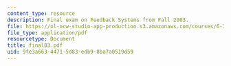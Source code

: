 ```yaml
---
content_type: resource
description: Final exam on Feedback Systems from Fall 2003.
file: https://ol-ocw-studio-app-production.s3.amazonaws.com/courses/6-302-feedback-systems-spring-2007/9fe3a66344715d83edb98ba7a0519d59_final03.pdf
file_type: application/pdf
resourcetype: Document
title: final03.pdf
uid: 9fe3a663-4471-5d83-edb9-8ba7a0519d59
---
```

